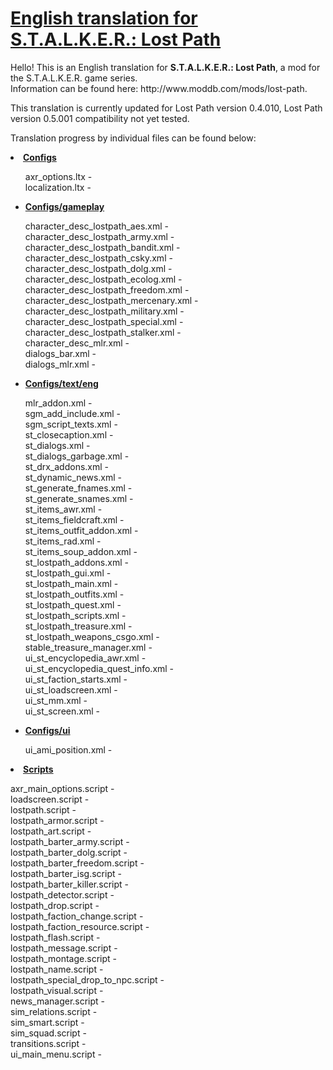 <h1><a href="https://github.com/thorbits/lost-path-english-translation">English translation for S.T.A.L.K.E.R.: Lost Path</a></h1>

<p>Hello! This is an English translation for <strong>S.T.A.L.K.E.R.: Lost Path</strong>, a mod for the S.T.A.L.K.E.R. game series.<br>
Information can be found here: http://www.moddb.com/mods/lost-path.</p>

<p>This translation is currently updated for Lost Path version 0.4.010, Lost Path version 0.5.001 compatibility not yet tested.</p>

<p>Translation progress by individual files can be found below:</p>

<p><strong><li><a href="https://github.com/thorbits/lost-path-english-translation/tree/master/gamedata/configs">Configs</a></strong></p>
<ul>
axr_options.ltx                       - 
<br>
localization.ltx                      - 
<br></ul>

<ul><p><li><strong><a href="https://github.com/thorbits/lost-path-english-translation/tree/master/gamedata/configs/gameplay">Configs/gameplay</a></strong></p>
character_desc_lostpath_aes.xml       - 
<br>
character_desc_lostpath_army.xml      - 
<br>
character_desc_lostpath_bandit.xml    - 
<br>
character_desc_lostpath_csky.xml      - 
<br>
character_desc_lostpath_dolg.xml      - 
<br>
character_desc_lostpath_ecolog.xml    - 
<br>
character_desc_lostpath_freedom.xml   - 
<br>
character_desc_lostpath_mercenary.xml - 
<br>
character_desc_lostpath_military.xml  - 
<br>
character_desc_lostpath_special.xml   - 
<br>
character_desc_lostpath_stalker.xml   - 
<br>
character_desc_mlr.xml                - 
<br>
dialogs_bar.xml                       - 
<br>
dialogs_mlr.xml                       - 
<br></ul>

<ul><p><li><strong><a href="https://github.com/thorbits/lost-path-english-translation/tree/master/gamedata/configs/text/eng">Configs/text/eng</a></strong></p>
mlr_addon.xml                         - 
<br>
sgm_add_include.xml                   - 
<br>
sgm_script_texts.xml                  - 
<br>
st_closecaption.xml                   - 
<br>
st_dialogs.xml                        -  
<br>
st_dialogs_garbage.xml                - 
<br>
st_drx_addons.xml                     - 
<br>
st_dynamic_news.xml                   - 
<br>
st_generate_fnames.xml                - 
<br>
st_generate_snames.xml                - 
<br>
st_items_awr.xml                      - 
<br>
st_items_fieldcraft.xml               - 
<br>
st_items_outfit_addon.xml             - 
<br>
st_items_rad.xml                      - 
<br>
st_items_soup_addon.xml               - 
<br>
st_lostpath_addons.xml                - 
<br>
st_lostpath_gui.xml                   - 
<br>
st_lostpath_main.xml                  - 
<br>
st_lostpath_outfits.xml               - 
<br>
st_lostpath_quest.xml                 - 
<br>
st_lostpath_scripts.xml               - 
<br>
st_lostpath_treasure.xml              - 
<br>
st_lostpath_weapons_csgo.xml          - 
<br>
stable_treasure_manager.xml           - 
<br>
ui_st_encyclopedia_awr.xml            - 
<br>
ui_st_encyclopedia_quest_info.xml     - 
<br>
ui_st_faction_starts.xml              - 
<br>
ui_st_loadscreen.xml                  - 
<br>
ui_st_mm.xml                          - 
<br>
ui_st_screen.xml                      - 
<br></ul>

<ul><p><li><strong><a href="https://github.com/thorbits/lost-path-english-translation/tree/master/gamedata/configs/ui">Configs/ui</a></strong></p>
ui_ami_position.xml                   - 
<br></ul>

<p><strong><li><a href="https://github.com/thorbits/lost-path-english-translation/tree/master/gamedata/scripts">Scripts</a></strong></p>
axr_main_options.script               - 
<br>
loadscreen.script                     - 
<br>
lostpath.script                       - 
<br>
lostpath_armor.script                 - 
<br>
lostpath_art.script                   - 
<br>
lostpath_barter_army.script           - 
<br>
lostpath_barter_dolg.script           - 
<br>
lostpath_barter_freedom.script        - 
<br>
lostpath_barter_isg.script            - 
<br>
lostpath_barter_killer.script         - 
<br>
lostpath_detector.script              - 
<br>
lostpath_drop.script                  - 
<br>
lostpath_faction_change.script        - 
<br>
lostpath_faction_resource.script      - 
<br>
lostpath_flash.script                 - 
<br>
lostpath_message.script               - 
<br>
lostpath_montage.script               - 
<br>
lostpath_name.script                  - 
<br>
lostpath_special_drop_to_npc.script   - 
<br>
lostpath_visual.script                - 
<br>
news_manager.script                   - 
<br>
sim_relations.script                  - 
<br>
sim_smart.script                      - 
<br>
sim_squad.script                      - 
<br>
transitions.script                    - 
<br>
ui_main_menu.script                   - 
</ul>
<br>
